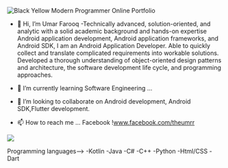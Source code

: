 ![Black Yellow Modern Programmer Online Portfolio](https://user-images.githubusercontent.com/70685682/195978593-90c56bb7-537f-43a0-954f-89817fed59e7.png)

- 👋 Hi, I’m Umar Farooq
-Technically advanced, solution-oriented, and analytic with a solid academic background and hands-on expertise Android application development, Android application frameworks, and Android SDK, I am an Android Application Developer. Able to quickly collect and translate complicated requirements into workable solutions. Developed a thorough understanding of object-oriented design patterns and architecture, the software development life cycle, and programming approaches.

- 🌱 I’m currently learning Software Engineering ...
- 💞️ I’m looking to collaborate on Android development, Android SDK,Flutter development.
- 📫 How to reach me ...
Facebook !www.facebook.com/theumrr
<img src="https://img.icons8.com/color/48/000000/facebook-new.png"/>

Programming languages-->
  -Kotlin
  -Java
  -C#
  -C++
  -Python
  -Html/CSS
  -Dart

<!---
codewithumar/codewithumar is a ✨ special ✨ repository because its `README.md` (this file) appears on your GitHub profile.
You can click the Preview link to take a look at your changes.
--->
